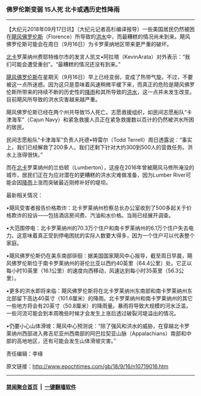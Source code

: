 ### 佛罗伦斯变弱 15人死 北卡或遇历史性降雨
------------------------

<p>【大纪元2018年09月17日讯】（大纪元记者高杉编译报导）一些美国居民仍然被困在<a href="http://www.epochtimes.com/gb/tag/%E9%A3%93%E9%A3%8E.html">飓风</a><a href="http://www.epochtimes.com/gb/tag/%E4%BD%9B%E7%BD%97%E4%BC%A6%E6%96%AF.html">佛罗伦斯</a>（Florence）所导致的<a href="http://www.epochtimes.com/gb/tag/%E6%B4%AA%E6%B0%B4.html">洪水</a>中，而最糟糕的情况尚未到来。飓风佛罗伦斯可能会在周日（9月16日）为卡罗莱纳地区带来更严重的破坏。</p>
<p><a href="http://www.epochtimes.com/gb/tag/%E5%8C%97%E5%8D%A1.html">北卡</a>罗莱纳州费耶特维尔市的发言人凯文•阿拉塔（KevinArata）对外表示：“我们可能会遭受重创”。“最糟糕的情况还没有到来。”</p>
<p><a href="http://www.epochtimes.com/gb/tag/%E9%A3%93%E9%A3%8E.html">飓风</a><a href="http://www.epochtimes.com/gb/tag/%E4%BD%9B%E7%BD%97%E4%BC%A6%E6%96%AF.html">佛罗伦斯</a>在星期天（9月16日）早上已经变弱，变成了热带气旋。不过，不要被这一点所迷惑。因为这只是意味着风速稍微平缓下来，而真正的危险是飓风佛罗伦斯所带来的持续不断的历史性的<a href="http://www.epochtimes.com/gb/tag/%E9%99%8D%E9%9B%A8.html">降雨</a>和其所导致的<a href="http://www.epochtimes.com/gb/tag/%E6%B4%AA%E6%B0%B4.html">洪水</a>，这一点并未发生改变。目前飓风所导致的洪水灾害越来越严重。</p>
<p>飓风佛罗伦斯已经在两个州共导致15人死亡。志愿救援组织，如民间志愿船队“卡津海军”（Cajun Navy）和紧急救援人员正在紧急救援数以百计的仍然被洪水所困的居民。</p>
<p>民间志愿船队“卡津海军”负责人托德•特雷尔（Todd Terrell）周日透露说：“事实上，我们已经解救了200多人，我们还剩下针对大约300到500人的营救任务。洪水上涨得很快。”</p>
<p>而在<a href="http://www.epochtimes.com/gb/tag/%E5%8C%97%E5%8D%A1.html">北卡</a>罗莱纳州的兰伯顿（Lumberton），这座在2016年曾被飓风马修所淹没的城市，居民们正在为应对潜在的更糟糕的洪水灾难做准备，因为Lumber River可能会因<a href="http://www.epochtimes.com/gb/tag/%E9%99%8D%E9%9B%A8.html">降雨</a>上涨而突破最近刚修补好的堤坝。</p>
<p>最新相关情况：</p>
<p>•飓风受害者报告价格欺诈：北卡罗莱纳州检察总长办公室收到了500多起关于价格欺诈的投诉——包括酒店房间费、汽油和水价格。当局已经展开调查。</p>
<p>•大范围停电：北卡罗莱纳州的70.3万个住户和南卡罗莱纳州的6.1万个住户失去电力。这意味着真正受到停电困扰的实际人数要大得多，因为一个住户可以代表整个家庭。</p>
<p>•飓风佛罗伦斯仍在美东南部徘徊：据美国国家飓风中心报导，截至周日早晨，飓风佛罗伦斯位于南卡罗莱纳州的哥伦比亚以西约40英里（64.4公里）处。它正以每小时10英里（16.1公里）的速度向西移动，风速达到每小时35英里（56.3公里）。</p>
<p>•更多的洪水即将来临：飓风佛罗伦斯将在北卡罗莱纳州东南部和南卡罗莱纳州东北部留下高达40英寸（101.6厘米）的降雨。北卡罗莱纳州和南卡罗莱纳州的其它一些地方将会有20英寸（50.8厘米）的降雨量。暴雨将导致大规模的河水泛滥，一些河流可能会到本周晚些时候才会发生上涨后透过破裂河堤溢出的情况。</p>
<p>•仍要小心山体滑坡：飓风中心预测说：“除了强风和洪水的威胁，在穿越北卡罗莱纳州西部进入弗吉尼亚州西南部的阿巴拉契亚山脉（Appalachians）南部和中部的高地地区，还有可能会发生山体滑坡灾害。”</p>
<p>责任编辑：李缘</p>

原文链接：http://www.epochtimes.com/gb/18/9/16/n10719016.htm


------------------------
#### [禁闻聚合首页](https://github.com/gfw-breaker/banned-news/blob/master/README.md) &nbsp;|&nbsp;  [一键翻墙软件](https://github.com/gfw-breaker/nogfw/blob/master/README.md)
